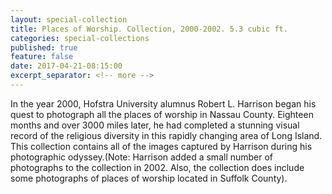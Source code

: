 ```yaml
---
layout: special-collection
title: Places of Worship. Collection, 2000-2002. 5.3 cubic ft.
categories: special-collections
published: true
feature: false
date: 2017-04-21-08:15:00
excerpt_separator: <!-- more -->
---
```

In the year 2000, Hofstra University alumnus Robert L. Harrison began his quest to photograph all the places of worship in Nassau County. Eighteen months and over 3000 miles later, he had completed a stunning visual record of the religious diversity in this rapidly changing area of Long Island. This collection contains all of the images captured by Harrison during his photographic odyssey.(Note: Harrison added a small number of photographs to the collection in 2002. Also, the collection does include some photographs of places of worship located in Suffolk County).
<!-- more -->

